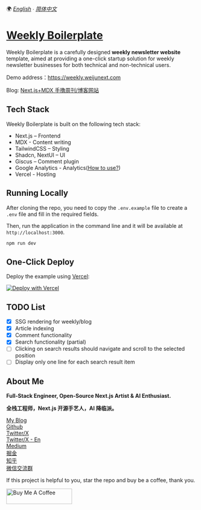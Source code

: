 🌍 _[English](README.md) ∙ [简体中文](README-zh.md)_

# [Weekly Boilerplate](https://weekly.weijunext.com/)

Weekly Boilerplate is a carefully designed **weekly newsletter website** template, aimed at providing a one-click startup solution for weekly newsletter businesses for both technical and non-technical users.

Demo address：<https://weekly.weijunext.com>

Blog: [Next.js+MDX 手撸周刊/博客网站](https://juejin.cn/post/7355845238907486271)

## Tech Stack

Weekly Boilerplate is built on the following tech stack:

- Next.js – Frontend
- MDX - Content writing
- TailwindCSS – Styling
- Shadcn, NextUI – UI
- Giscus – Comment plugin
- Google Analytics - Analytics([How to use?](https://weijunext.com/article/979b9033-188c-4d88-bfff-6cf74d28420d))
- Vercel - Hosting

## Running Locally

After cloning the repo, you need to copy the `.env.example` file to create a `.env` file and fill in the required fields.

Then, run the application in the command line and it will be available at `http://localhost:3000`.

```bash
npm run dev
```

## One-Click Deploy

Deploy the example using [Vercel](https://vercel.com?utm_source=github&utm_medium=readme&utm_campaign=vercel-examples):

[![Deploy with Vercel](https://vercel.com/button)](https://vercel.com/new/clone?repository-url=https://github.com/weijunext/weekly-boilerplate&project-name=&repository-name=weekly-boilerplate&demo-title=weekly-boilerplate&demo-description=Weekly%20Boilerplate.&demo-url=https://weekly.weijunext.com)

## TODO List

- [x] SSG rendering for weekly/blog
- [x] Article indexing
- [x] Comment functionality
- [x] Search functionality (partial)
- [ ] Clicking on search results should navigate and scroll to the selected position
- [ ] Display only one line for each search result item

## About Me

**Full-Stack Engineer, Open-Source Next.js Artist & AI Enthusiast.**

**全栈工程师，Next.js 开源手艺人，AI 降临派。**

[My Blog](https://weijunext.com)  
[Github](https://github.com/weijunext)  
[Twitter/X](https://twitter.com/weijunext)  
[Twitter/X - En](https://twitter.com/wayne_dev)  
[Medium](https://medium.com/@weijunext)  
[掘金](https://juejin.cn/user/26044008768029)  
[知乎](https://www.zhihu.com/people/mo-mo-mo-89-12-11)  
[微信交流群](https://weijunext.com/make-a-friend)

If this project is helpful to you, star the repo and buy be a coffee, thank you.

<a href="https://www.buymeacoffee.com/weijunext" target="_blank"><img src="https://cdn.buymeacoffee.com/buttons/v2/default-yellow.png" alt="Buy Me A Coffee" style="height: 41px !important;width: 174px !important;" ></a>
